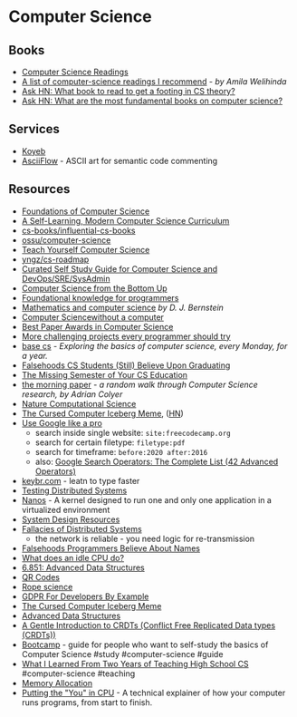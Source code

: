 # Computer Science


## Books

* [Computer Science Readings](https://github.com/erikgrinaker/readings)
* [A list of computer-science readings I recommend](https://github.com/amilajack/reading) - _by Amila Welihinda_
* [Ask HN: What book to read to get a footing in CS theory?](https://news.ycombinator.com/item?id=20729252)
* [Ask HN: What are the most fundamental books on computer science?](https://news.ycombinator.com/item?id=21311302)

## Services

- [Koyeb](https://www.koyeb.com)
- [AsciiFlow](https://asciiflow.com/#/) - ASCII art for semantic code commenting

## Resources

- [Foundations of Computer Science](http://infolab.stanford.edu/~ullman/focs.html)
- [A Self-Learning, Modern Computer Science Curriculum](https://functionalcs.github.io/curriculum/#org71f231a)
- [cs-books/influential-cs-books](https://github.com/cs-books/influential-cs-books#readme)
- [ossu/computer-science](https://github.com/ossu/computer-science#readme)
- [Teach Yourself Computer Science](https://teachyourselfcs.com/)
- [yngz/cs-roadmap](https://github.com/yngz/cs-roadmap#readme)
- [Curated Self Study Guide for Computer Science and DevOps/SRE/SysAdmin](https://sharjeelsayed.github.io/selfupgradeitprof.txt)
- [Computer Science from the Bottom Up](https://www.bottomupcs.com/)
- [Foundational knowledge for programmers](https://github.com/err0r500/foundational-knowledge-for-programmers)
- [Mathematics and computer science](notion://www.notion.so/matousdz/cr.yp.to/djb.html) _by D. J. Bernstein_
- [Computer Sciencewithout a computer](https://csunplugged.org/en/)
- [Best Paper Awards in Computer Science](https://jeffhuang.com/best_paper_awards/)
- [More challenging projects every programmer should try](https://web.eecs.utk.edu/~azh/blog/morechallengingprojects.html)
- [base cs](https://medium.com/basecs) - *Exploring the basics of computer science, every Monday, for a year.*
- [Falsehoods CS Students (Still) Believe Upon Graduating](https://www.netmeister.org/blog/cs-falsehoods.html)
- [The Missing Semester of Your CS Education](https://missing.csail.mit.edu/)
- [the morning paper](https://blog.acolyer.org/) - *a random walk through Computer Science research, by Adrian Colyer*
- [Nature Computational Science](https://www.nature.com/natcomputsci)
- [The Cursed Computer Iceberg Meme](https://suricrasia.online/iceberg/), ([HN](https://news.ycombinator.com/item?id=26766722))
- [Use Google like a pro](https://markodenic.com/use-google-like-a-pro/)
  - search inside single website: `site:freecodecamp.org`
  - search for certain filetype: `filetype:pdf`
  - search for timeframe: `before:2020 after:2016`
  - also: [Google Search Operators: The Complete List (42 Advanced Operators)](https://ahrefs.com/blog/google-advanced-search-operators/)
- [keybr.com](https://www.keybr.com/) - leatn to type faster
- [Testing Distributed Systems](https://asatarin.github.io/testing-distributed-systems/)
- [Nanos](https://github.com/nanovms/nanos/) - A kernel designed to run one and only one application in a virtualized environment
- [System Design Resources](https://github.com/InterviewReady/system-design-resources)
- [Fallacies of Distributed Systems](https://architecturenotes.co/fallacies-of-distributed-systems/)
  - the network is reliable - you need logic for re-transmission
- [Falsehoods Programmers Believe About Names](https://www.kalzumeus.com/2010/06/17/falsehoods-programmers-believe-about-names/)
- [What does an idle CPU do?](https://manybutfinite.com/post/what-does-an-idle-cpu-do/)
- [6.851: Advanced Data Structures](https://courses.csail.mit.edu/6.851/spring21/lectures/)
- [QR Codes](https://typefully.com/DanHollick/qr-codes-T7tLlNi)
- [Rope science](https://xi-editor.io/docs/rope_science_00.html)
- [GDPR For Developers By Example](https://getparthenon.com/blog/gdpr-for-developers-by-example/)
- [The Cursed Computer Iceberg Meme](https://suricrasia.online/iceberg/)
- [Advanced Data Structures](https://courses.csail.mit.edu/6.851/spring21/lectures/)
- [A Gentle Introduction to CRDTs (Conflict Free Replicated Data types (CRDTs))](https://vlcn.io/blog/gentle-intro-to-crdts.html)
- [Bootcamp](https://github.com/Lesabotsy/bootcamp) - guide for people who want to self-study the basics of Computer Science #study #computer-science #guide
- [What I Learned From Two Years of Teaching High School CS](https://blog.charliemeyer.co/what-i-learned-from-two-years-of-teaching-high-school-cs/) #computer-science #teaching
- [Memory Allocation](https://samwho.dev/memory-allocation/)
- [Putting the "You" in CPU](https://github.com/hackclub/putting-the-you-in-cpu) - A technical explainer of how your computer runs programs, from start to finish.
